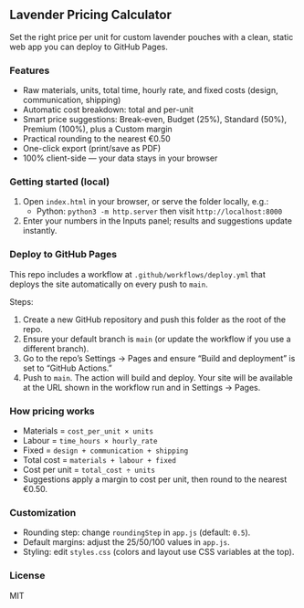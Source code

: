 ## Lavender Pricing Calculator

Set the right price per unit for custom lavender pouches with a clean, static web app you can deploy to GitHub Pages.

### Features
- Raw materials, units, total time, hourly rate, and fixed costs (design, communication, shipping)
- Automatic cost breakdown: total and per-unit
- Smart price suggestions: Break-even, Budget (25%), Standard (50%), Premium (100%), plus a Custom margin
- Practical rounding to the nearest €0.50
- One-click export (print/save as PDF)
- 100% client-side — your data stays in your browser

### Getting started (local)
1. Open `index.html` in your browser, or serve the folder locally, e.g.:
   - Python: `python3 -m http.server` then visit `http://localhost:8000`
2. Enter your numbers in the Inputs panel; results and suggestions update instantly.

### Deploy to GitHub Pages
This repo includes a workflow at `.github/workflows/deploy.yml` that deploys the site automatically on every push to `main`.

Steps:
1. Create a new GitHub repository and push this folder as the root of the repo.
2. Ensure your default branch is `main` (or update the workflow if you use a different branch).
3. Go to the repo’s Settings → Pages and ensure “Build and deployment” is set to “GitHub Actions.”
4. Push to `main`. The action will build and deploy. Your site will be available at the URL shown in the workflow run and in Settings → Pages.

### How pricing works
- Materials = `cost_per_unit × units`
- Labour = `time_hours × hourly_rate`
- Fixed = `design + communication + shipping`
- Total cost = `materials + labour + fixed`
- Cost per unit = `total_cost ÷ units`
- Suggestions apply a margin to cost per unit, then round to the nearest €0.50.

### Customization
- Rounding step: change `roundingStep` in `app.js` (default: `0.5`).
- Default margins: adjust the 25/50/100 values in `app.js`.
- Styling: edit `styles.css` (colors and layout use CSS variables at the top).

### License
MIT


